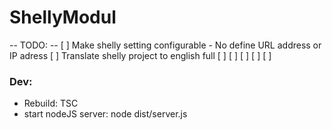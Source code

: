 # ShellyModul

-- TODO: --
[ ] Make shelly setting configurable - No define URL address or IP adress
[ ] Translate shelly project to english full
[ ] 
[ ] 
[ ] 
[ ] 
[ ] 

### Dev:
- Rebuild: TSC
- start nodeJS server: node dist/server.js


